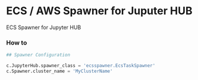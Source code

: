 # ECS / AWS Spawner for Juputer HUB
ECS Spawner for Jupyter HUB


### How to

```python
## Spawner Configuration

c.JupyterHub.spawner_class = 'ecsspawner.EcsTaskSpawner'
c.Spawner.cluster_name = 'MyClusterName'
```
